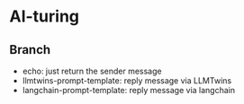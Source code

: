 # AI-turing

## Branch
- echo: just return the sender message
- llmtwins-prompt-template: reply message via LLMTwins
- langchain-prompt-template: reply message via langchain